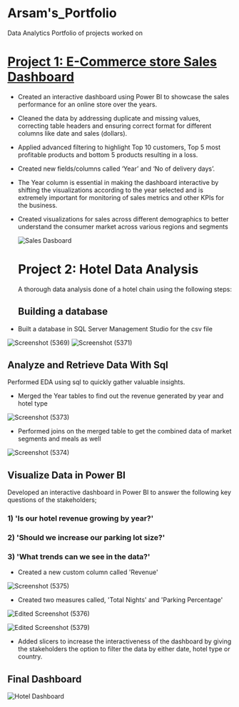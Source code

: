 # Arsam's_Portfolio
Data Analytics Portfolio of projects worked on
# [Project 1: E-Commerce store Sales Dashboard](https://github.com/ArsamData/Arsam_Portfolio/blob/main/Sales%20Dashboard.pbix)
* Created an interactive dashboard using Power BI to showcase the sales performance for an online store over the years.
* Cleaned the data by addressing duplicate and missing values, correcting table headers and ensuring correct format for different columns like date and sales (dollars).
* Applied advanced filtering to highlight Top 10 customers, Top 5 most profitable products and bottom 5 products resulting in a loss.
* Created new fields/columns called ‘Year’ and ‘No of delivery days’.
* The Year column is essential in making the dashboard interactive by shifting the visualizations according to the year selected and is extremely important for monitoring of sales metrics and other KPIs for the business. 
* Created visualizations for sales across different demographics to better understand the consumer market across various regions and segments

  ![Sales Dasboard](https://github.com/ArsamData/Arsam_Portfolio/assets/139151109/ab3db838-77b3-4a27-a0fe-6704147d535a)

  # Project 2: Hotel Data Analysis
    A thorough data analysis done of a hotel chain using the following steps:
   ## Building a database
 * Built a database in SQL Server Management Studio for the csv file
   
  ![Screenshot (5369)](https://github.com/ArsamData/Arsam_Portfolio/assets/139151109/b87502a4-c1c5-4eb5-836a-c6b4c65c4c26)
  ![Screenshot (5371)](https://github.com/ArsamData/Arsam_Portfolio/assets/139151109/7681e1e3-086e-4ad3-baf3-eb6c2019e161)
  
  ## Analyze and Retrieve Data With Sql
Performed EDA using sql to quickly gather valuable insights.
  * Merged the Year tables to find out the revenue generated by year and hotel type
    
  ![Screenshot (5373)](https://github.com/ArsamData/Arsam_Portfolio/assets/139151109/06d4f5f5-364c-4793-abc7-600164df080b)
  
  * Performed joins on the merged table to get the combined data of market segments and meals as well
    
  ![Screenshot (5374)](https://github.com/ArsamData/Arsam_Portfolio/assets/139151109/8bc2776b-4084-4974-b9f6-51a41262129c)

  ## Visualize Data in Power BI
  Developed an interactive dashboard in Power BI to answer the following key questions of the stakeholders;
  ### 1) 'Is our hotel revenue growing by year?'
  ### 2) 'Should we increase our parking lot size?'
  ### 3) 'What trends can we see in the data?'

* Created a new custom column called 'Revenue'
  
![Screenshot (5375)](https://github.com/ArsamData/Arsam_Portfolio/assets/139151109/3fb7853b-6520-4f6d-9109-c0f0ccf0b95f)

* Created two measures called, 'Total Nights' and 'Parking Percentage'
  
![Edited Screenshot (5376)](https://github.com/ArsamData/Arsam_Portfolio/assets/139151109/2c51100d-647a-4311-9136-91f347c98b3d)



![Edited Screenshot (5379)](https://github.com/ArsamData/Arsam_Portfolio/assets/139151109/7bbdfee0-9b7b-47b3-8b97-428664921249)



* Added slicers to increase the interactiveness of the dashboard by giving the stakeholders the option to filter the data by either date, hotel type or country.



## Final Dashboard
![Hotel Dashboard](https://github.com/ArsamData/Arsam_Portfolio/assets/139151109/22609b9e-010c-428d-83ee-6d938c4374e2)

  
  


